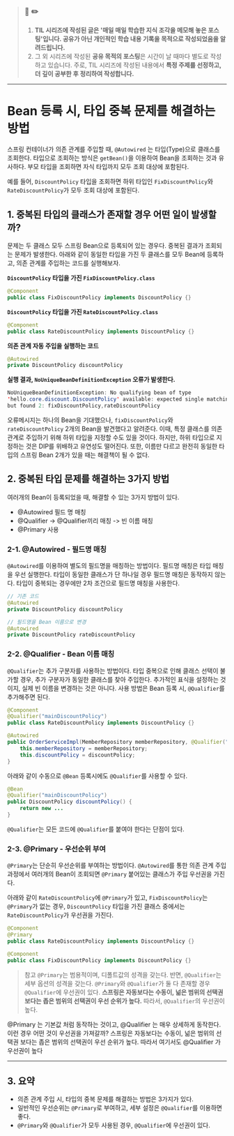 > ### 📖 ✏️ 
> 1. **TIL 시리즈에 작성된 글은 '매일 매일 학습한 지식 조각을 메모해 놓은 포스팅'입니다. 공유가 아닌 개인적인 학습 내용 기록을 목적으로 작성되었음을 알려드립니다.**
> 2. 그 외 시리즈에 작성된 **공유 목적의 포스팅**은 시간이 날 때마다 별도로 작성하고 있습니다. 주로, TIL 시리즈에 작성된 내용에서 **특정 주제를 선정하고, 더 깊이 공부한 후 정리하여 작성합니다.**

---


# Bean 등록 시, 타입 중복 문제를 해결하는 방법



스프링 컨테이너가 의존 관계를 주입할 때, `@Autowired` 는 타입(Type)으로 클래스를 조회한다. 타입으로 조회하는 방식은 `getBean()`을 이용하여 Bean을 조회하는 것과 유사하다. 부모 타입을 조회하면 자식 타입까지 모두 조회 대상에 포함된다.

예를 들어, `DiscountPolicy` 타입을 조회하면 하위 타입인 `FixDiscountPolicy`와 `RateDiscountPolicy`가 모두 조회 대상에 포함된다.

## 1. 중복된 타입의 클래스가 존재할 경우 어떤 일이 발생할까?

문제는 두 클래스 모두 스프링 Bean으로 등록되어 있는 경우다. 중복된 결과가 조회되는 문제가 발생한다. 아래와 같이 동일한 타입을 가진 두 클래스를 모두 Bean에 등록하고, 의존 관계를 주입하는 코드를 실행해보자.

**`DiscountPolicy` 타입을 가진 `FixDiscountPolicy.class`**
```java
@Component
public class FixDiscountPolicy implements DiscountPolicy {}
```
**`DiscountPolicy` 타입을 가진 `RateDiscountPolicy.class`**
```java
@Component
public class RateDiscountPolicy implements DiscountPolicy {}
```

**의존 관계 자동 주입을 실행하는 코드**
```java
@Autowired
private DiscountPolicy discountPolicy
```

**실행 결과, `NoUniqueBeanDefinitionException` 오류가 발생한다.** 
```java
NoUniqueBeanDefinitionException: No qualifying bean of type
'hello.core.discount.DiscountPolicy' available: expected single matching bean
but found 2: fixDiscountPolicy,rateDiscountPolicy
```

오류메시지는 하나의 Bean을 기대했으나, `fixDiscountPolicy`와 `rateDiscountPolicy` 2개의 Bean을 발견했다고 알려준다. 이때, 특정 클래스를 의존 관계로 주입하기 위해 하위 타입을 지정할 수도 있을 것이다. 하지만, 하위 타입으로 지정하는 것은 DIP를 위배하고 유연성도 떨어진다. 또한, 이름만 다르고 완전히 동일한 타입의 스프링 Bean 2개가 있을 때는 해결책이 될 수 없다.


## 2. 중복된 타입 문제를 해결하는 3가지 방법

여러개의 Bean이 등록되었을 때, 해결할 수 있는 3가지 방법이 있다.

- @Autowired 필드 명 매칭 
- @Qualifier -> @Qualifier끼리 매칭 ->  빈 이름 매칭 
- @Primary 사용 

### 2-1. @Autowired - 필드명 매칭

`@Autowired`를 이용하여 별도의 필드명을 매칭하는 방법이다. 필드명 매칭은 타입 매칭을 우선 실행한다. 타입이 동일한 클래스가 단 하나일 경우 필드명 매칭은 동작하지 않는다. 타입이 중복되는 경우에만 2차 조건으로 필드명 매칭을 사용한다.

```java
// 기존 코드
@Autowired
private DiscountPolicy discountPolicy

// 필드명을 Bean 이름으로 변경 
@Autowired
private DiscountPolicy rateDiscountPolicy
```


### 2-2. @Qualifier - Bean 이름 매칭

`@Qualifier`는 추가 구분자를 사용하는 방법이다. 타입 중복으로 인해 클래스 선택이 불가할 경우, 추가 구분자가 동일한 클래스를 찾아 주입한다. 추가적인 표식을 설정하는 것이지, 실제 빈 이름을 변경하는 것은 아니다. 사용 방법은 Bean 등록 시, `@Qualifier`를 추가해주면 된다.



```java
@Component
@Qualifier("mainDiscountPolicy")
public class RateDiscountPolicy implements DiscountPolicy {}
```

```java
@Autowired
public OrderServiceImpl(MemberRepository memberRepository, @Qualifier("mainDiscountPolicy") DiscountPolicy discountPolicy) {
	this.memberRepository = memberRepository;
	this.discountPolicy = discountPolicy;
}
```

아래와 같이 수동으로 `@Bean` 등록시에도 `@Qualifier`를 사용할 수 있다.
```java
@Bean
@Qualifier("mainDiscountPolicy")
public DiscountPolicy discountPolicy() {
	return new ...
}
```

`@Qualifier`는 모든 코드에 `@Qualifier`를 붙여야 한다는 단점이 있다.

### 2-3. @Primary - 우선순위 부여

`@Primary`는 단순히 우선순위를 부여하는 방법이다. `@Autowired`를 통한 의존 관계 주입 과정에서 여러개의 Bean이 조회되면 `@Primary` 붙어있는 클래스가 주입 우선권을 가진다. 

아래와 같이 `RateDiscountPolicy`에 `@Primary`가 있고, `FixDiscountPolicy`는 `@Primary`가 없는 경우, `DiscountPolicy` 타입을 가진 클래스 중에서는`RateDiscountPolicy`가 우선권을 가진다.

```java
@Component
@Primary
public class RateDiscountPolicy implements DiscountPolicy {}

```

```java
@Component
public class FixDiscountPolicy implements DiscountPolicy {}

```
> 참고
`@Primary`는 범용적이며, 디폴트값의 성격을 갖는다. 반면, `@Qualifier`는 세부 옵션의 성격을 갖는다. `@Primary`와 `@Qualifier`가 둘 다 존재할 경우 `@Qualifier`에 우선권이 있다. **스프링은 자동보다는 수동이, 넒은 범위의 선택권 보다는 좁은 범위의 선택권이 우선 순위가 높다.** 따라서, `@Qualifier`의 우선권이 높다.


@Primary 는 기본값 처럼 동작하는 것이고, @Qualifier 는 매우 상세하게 동작한다. 이런 경우 어떤 것이 우선권을 가져갈까? 스프링은 자동보다는 수동이, 넒은 범위의 선택권 보다는 좁은 범위의 선택권이 우선 순위가 높다. 따라서 여기서도 @Qualifier 가 우선권이 높다 


---

## 3. 요약
- 의존 관계 주입 시, 타입의 중복 문제를 해결하는 방법은 3가지가 있다.
- 일반적인 우선순위는 `@Primary`로 부여하고, 세부 설정은 `@Qualifier`를 이용하면 좋다.
- `@Primary`와 `@Qualifier`가 모두 사용된 경우, `@Qualifier`에 우선권이 있다.